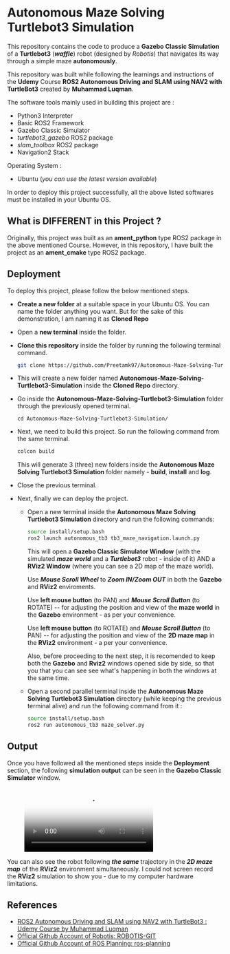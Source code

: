 # Autonomous Maze Solving Turtlebot3 Simulation

This repository contains the code to produce a **Gazebo Classic Simulation** of a **Turtlebot3** (***waffle***) robot (designed by *Robotis*) that navigates its way through a simple maze **autonomously**.

This repository was built while following the learnings and instructions of the **Udemy** Course **ROS2 Autonomous Driving and SLAM using NAV2 with TurtleBot3** created by **Muhammad Luqman**.

The software tools mainly used in building this project are :

- Python3 Interpreter
- Basic ROS2 Framework
- Gazebo Classic Simulator
- *turtlebot3_gazebo* ROS2 package
- *slam_toolbox* ROS2 package
- Navigation2 Stack

Operating System :
- Ubuntu (*you can use the latest version available*) 

In order to deploy this project successfully, all the above listed softwares must be installed in your Ubuntu OS.


## What is DIFFERENT in this Project ? 

Originally, this project was built as an **ament_python** type ROS2 package in the above mentioned Course. However, in this repository, I have built the project as an **ament_cmake** type ROS2 package.


## Deployment

To deploy this project, please follow the below mentioned steps.

- **Create a new folder** at a suitable space in your Ubuntu OS. You can name the folder anything you want. But for the sake of this demonstration, I am naming it as **Cloned Repo**

- Open a **new terminal** inside the folder.

- **Clone this repository** inside the folder by running the following terminal command.

    ```bash
    git clone https://github.com/Preetamk97/Autonomous-Maze-Solving-Turtlebot3-Simulation.git
    ```

- This will create a new folder named **Autonomous-Maze-Solving-Turtlebot3-Simulation** inside the **Cloned Repo** directory.

- Go inside the **Autonomous-Maze-Solving-Turtlebot3-Simulation** folder through the previously opened terminal.

    ```
    cd Autonomous-Maze-Solving-Turtlebot3-Simulation/
    ```

- Next, we need to build this project. So run the following command from the same terminal.

    ```bash
    colcon build
    ```
    
    This will generate 3 (three) new folders inside the **Autonomous Maze Solving Turtlebot3 Simulation** folder namely - **build**, **install** and **log**.

- Close the previous terminal.

- Next, finally we can deploy the project.
    
    - Open a new terminal inside the **Autonomous Maze Solving Turtlebot3 Simulation** directory and run the following commands:
        ```bash
        source install/setup.bash
        ros2 launch autonomous_tb3 tb3_maze_navigation.launch.py
        ```

        This will open a **Gazebo Classic Simulator Window** (with the simulated ***maze world*** and a ***Turtlebot3*** robot - inside of it) AND a **RViz2 Window** (where you can see a 2D map of the maze world). 
        
        Use ***Mouse Scroll Wheel*** to ***Zoom IN/Zoom OUT*** in both the **Gazebo** and **RViz2** enviroments.

        Use **left mouse button** (to PAN) and ***Mouse Scroll Button*** (to ROTATE) -- for adjusting the position and view of the **maze world** in the **Gazebo** environment - as per your convenience.

        Use **left mouse button** (to ROTATE) and ***Mouse Scroll Button*** (to PAN) -- for adjusting the position and view of the **2D maze map** in the **RViz2** environment - a per your convenience.

        Also, before proceeding to the next step, it is recomended to keep both the **Gazebo** and **Rviz2** windows opened side by side, so that you that you can see see what's happening in both the windows at the same time.

    - Open a second parallel terminal inside the **Autonomous Maze Solving Turtlebot3 Simulation** directory (while keeping the previous terminal alive) and run the following command from it :
        ```bash
        source install/setup.bash
        ros2 run autonomous_tb3 maze_solver.py
        ```


## Output

Once you have followed all the mentioned steps inside the **Deployment** section, the following **simulation output** can be seen in the **Gazebo Classic Simulator** window.

<figure class="video_container">
  <video controls="true" allowfullscreen="true" poster="/home/pritam/Ros2_Workspaces/autonomous_maze_solving_turtlebot3/Thumbnail.png">
    <source src="/home/pritam/Ros2_Workspaces/autonomous_maze_solving_turtlebot3/Gazebo_Sim_Recording.mp4" type="video/mp4">
  </video>
</figure>

You can also see the robot following ***the same*** trajectory in the ***2D maze map*** of the **RViz2** environment simultaneously. I could not screen record the **RViz2** simulation to show you - due to my computer hardware limitations.


## References

- [ROS2 Autonomous Driving and SLAM using NAV2 with TurtleBot3 : Udemy Course by Muhammad Luqman](https://www.udemy.com/course/robotics-with-ros-autonomous-driving-and-path-planning-slam/?utm_source=adwords&utm_medium=udemyads&utm_campaign=DSA_Catchall_la.EN_cc.INDIA&utm_content=deal4584&utm_term=_._ag_82569850245_._ad_533220805574_._kw__._de_c_._dm__._pl__._ti_dsa-406594358574_._li_9180185_._pd__._&matchtype=&gclid=CjwKCAjwg4SpBhAKEiwAdyLwvN8lgU-i14AFswYX5PRxoyyk4vTsQTeZowGazBI_IPSTdqcZ9TntWxoCGxUQAvD_BwE)
- [Official Github Account of Robotis: ROBOTIS-GIT](https://github.com/ROBOTIS-GIT)
- [Official Github Account of ROS Planning: ros-planning ](https://github.com/ros-planning)
 
